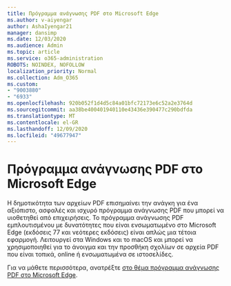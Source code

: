 ```yaml
---
title: Πρόγραμμα ανάγνωσης PDF στο Microsoft Edge
ms.author: v-aiyengar
author: AshaIyengar21
manager: dansimp
ms.date: 12/03/2020
ms.audience: Admin
ms.topic: article
ms.service: o365-administration
ROBOTS: NOINDEX, NOFOLLOW
localization_priority: Normal
ms.collection: Adm_O365
ms.custom:
- "9003880"
- "6933"
ms.openlocfilehash: 920b052f1d4d5c84a01bfc72173e6c52a2e3764d
ms.sourcegitcommit: aa38be400401940110e43436e390477c290bdfda
ms.translationtype: MT
ms.contentlocale: el-GR
ms.lasthandoff: 12/09/2020
ms.locfileid: "49677947"
---
```

# <a name="pdf-reader-in-microsoft-edge"></a>Πρόγραμμα ανάγνωσης PDF στο Microsoft Edge

Η δημοτικότητα των αρχείων PDF επισημαίνει την ανάγκη για ένα αξιόπιστο, ασφαλές και ισχυρό πρόγραμμα ανάγνωσης PDF που μπορεί να υιοθετηθεί από επιχειρήσεις. Το πρόγραμμα ανάγνωσης PDF εμπλουτισμένου με δυνατότητες που είναι ενσωματωμένο στο Microsoft Edge (εκδόσεις 77 και νεότερες εκδόσεις) είναι απλώς μια τέτοια εφαρμογή. Λειτουργεί στα Windows και το macOS και μπορεί να χρησιμοποιηθεί για το άνοιγμα και την προσθήκη σχολίων σε αρχεία PDF που είναι τοπικά, online ή ενσωματωμένα σε ιστοσελίδες.

Για να μάθετε περισσότερα, ανατρέξτε [στο θέμα πρόγραμμα ανάγνωσης PDF στο Microsoft Edge](https://go.microsoft.com/fwlink/?linkid=2140005).
